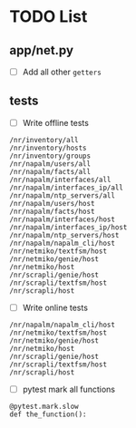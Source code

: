# TODO List

## app/net.py

- [ ] Add all other `getters`

## tests

- [ ] Write offline tests
```
/nr/inventory/all
/nr/inventory/hosts
/nr/inventory/groups
/nr/napalm/users/all
/nr/napalm/facts/all
/nr/napalm/interfaces/all
/nr/napalm/interfaces_ip/all
/nr/napalm/ntp_servers/all
/nr/napalm/users/host
/nr/napalm/facts/host
/nr/napalm/interfaces/host
/nr/napalm/interfaces_ip/host
/nr/napalm/ntp_servers/host
/nr/napalm/napalm_cli/host
/nr/netmiko/textfsm/host
/nr/netmiko/genie/host
/nr/netmiko/host
/nr/scrapli/genie/host
/nr/scrapli/textfsm/host
/nr/scrapli/host
```
- [ ] Write online tests
```
/nr/napalm/napalm_cli/host
/nr/netmiko/textfsm/host
/nr/netmiko/genie/host
/nr/netmiko/host
/nr/scrapli/genie/host
/nr/scrapli/textfsm/host
/nr/scrapli/host
```
- [ ] pytest mark all functions
```
@pytest.mark.slow
def the_function():
```